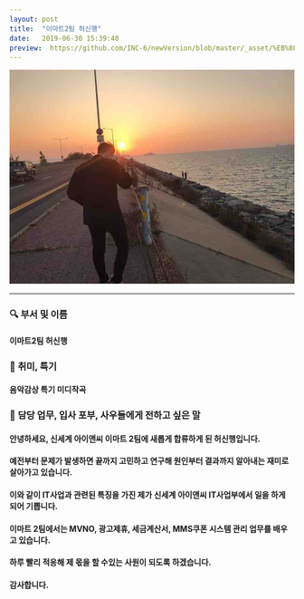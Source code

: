 ```yaml
---
layout: post
title:  "이마트2팀 허신행"
date:   2019-06-30 15:39:40
preview:  https://github.com/INC-6/newVersion/blob/master/_asset/%EB%8F%99%EA%B8%B0%EC%82%AC%EC%A7%84/191930.jpg
---
```


![Picture 1](https://raw.githubusercontent.com/INC-6/INC-6.github.io/master/_asset/%EC%85%80%EC%B9%B4/%ED%97%88%EC%8B%A0%ED%96%89.jpg)

---

### 🔍 **부서 및 이름**
    
#### 이마트2팀 허신행

### 🔔 **취미, 특기**

#### 음악감상 특기 미디작곡

### 🔔 **담당 업무, 입사 포부, 사우들에게 전하고 싶은 말**
 
#### 안녕하세요, 신세계 아이앤씨 이마트 2팀에 새롭게 합류하게 된 허신행입니다.
    
#### 예전부터 문제가 발생하면 끝까지 고민하고 연구해 원인부터 결과까지 알아내는 재미로 살아가고 있습니다.
    
#### 이와 같이 IT사업과 관련된 특징을 가진 제가 신세계 아이앤씨 IT사업부에서 일을 하게 되어 기쁩니다.
    
#### 이마트 2팀에서는 MVNO, 광고제휴, 세금계산서, MMS쿠폰 시스템 관리 업무를 배우고 있습니다. 
    
#### 하루 빨리 적응해 제 몫을 할 수있는 사원이 되도록 하겠습니다.
    
#### 감사합니다.
